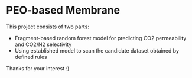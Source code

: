 # PEO-based Membrane
This project consists of two parts:
- Fragment-based random forest model for predicting CO2 permeability and CO2/N2 selectivity
- Using established model to scan the candidate dataset obtained by defined rules

Thanks for your interest :)
